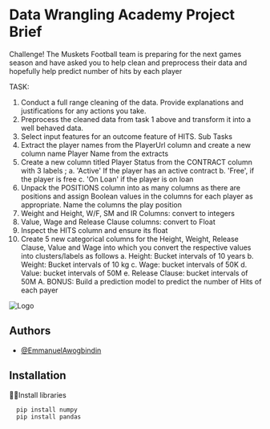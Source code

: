 
# Data Wrangling Academy Project Brief 

Challenge!
 The Muskets Football team is preparing for the next games season and have asked you to help clean
and preprocess their data and hopefully help predict number of hits by each player 

TASK:
1. Conduct a full range cleaning of the data. Provide explanations and justifications for any actions
you take.
2. Preprocess the cleaned data from task 1 above and transform it into a well behaved data.
3. Select input features for an outcome feature of HITS.
Sub Tasks
1. Extract the player names from the PlayerUrl column and create a new column name Player
Name from the extracts
2. Create a new column titled Player Status from the CONTRACT column with 3 labels ;
a. 'Active' If the player has an active contract
b. 'Free', if the player is free
c. 'On Loan' if the player is on loan
3. Unpack the POSITIONS column into as many columns as there are positions and assign Boolean
values in the columns for each player as appropriate. Name the columns the play position
4. Weight and Height, W/F, SM and IR Columns: convert to integers
5. Value, Wage and Release Clause columns: convert to Float
6. Inspect the HITS column and ensure its float
7. Create 5 new categorical columns for the Height, Weight, Release Clause, Value and Wage into
which you convert the respective values into clusters/labels as follows
a. Height: Bucket intervals of 10 years
b. Weight: Bucket intervals of 10 kg
c. Wage: bucket intervals of 50K
d. Value: bucket intervals of 50M
e. Release Clause: bucket intervals of 50M
A. BONUS: Build a prediction model to predict the number of Hits of each payer 
    
![Logo](https://learn.onecampusacademy.com/wp-content/uploads/2024/03/oneCampusLogo29Transp2-2.png)


## Authors

- [@EmmanuelAwogbindin](https://github.com/classicemmaeasy)


## Installation

👨‍⚖️Install libraries

```bash
  pip install numpy
  pip install pandas
```

